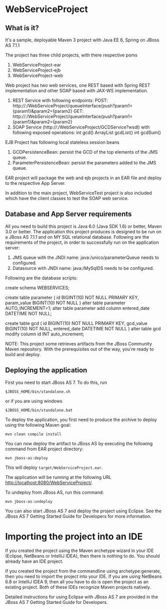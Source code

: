 WebServiceProject
=================

What is it?
-----------

It's a sample, deployable Maven 3 project with Java EE 6, Spring on JBoss AS 7.1.1

The project has three child projects, with there respective poms 

1) WebServiceProject-ear
2) WebServiceProject-ejb
3) WebServiceProject-web

Web project has two web services, one REST based with Spring REST implementation and other SOAP based with JAX-WS implementation.

1) REST Service with following endpoints:
   POST: http://<hostname>:<port>/WebServiceProject/queueInterface/push?param1={param1}&param2={param2}
   GET: http://<hostname>:<port>/WebServiceProject/queueInterface/push?param1={param1}&param2={param2}
2) SOAP Service (http://<hostname>:<port>/WebServiceProject/GCDService?wsdl) with following exposed operations:
	 int gcd()
 	ArrayList<Integer> gcdList()
	 int gcdSum()

EJB Project has following local stateless session beans

1) GCDPersistenceBean: persist the GCD of the top elements of the JMS queue.
2) ParameterPersistenceBean: persist the parameters added to the JMS queue.

EAR project will package the web and ejb projects in an EAR file and deploy to the respective App Server.

In addition to the main project, WebServiceTest project is also included which have the client classes to test the SOAP web service.

Database and App Server requirements
----------------------------------------------

All you need to build this project is Java 6.0 (Java SDK 1.6) or better, Maven 3.0 or better.
The application this project produces is designed to be run on a JBoss AS 7.1.1 and on MY SQL relational database.
Following are the requirements of the project, in order to successfully run on the application server:

1) JMS queue with the JNDI name: java:/unico/parameterQueue needs to configured.
2) Datasource with JNDI name: java:/MySqlDS needs to be configured.

Following are the database scripts:

create schema WEBSERVICES;

create table parameter (
id BIGINT(10) NOT NULL PRIMARY KEY,
param_value BIGINT(10) NOT NULL
)
alter table parameter AUTO_INCREMENT=1;
alter table parameter add column entered_date DATETIME NOT NULL;

create table gcd (
id BIGINT(10) NOT NULL PRIMARY KEY,
gcd_value BIGINT(10) NOT NULL,
entered_date DATETIME NOT NULL
)
alter table gcd modify column id INT auto_increment;

 
NOTE:
This project some retrieves artifacts from the JBoss Community Maven repository.
With the prerequisites out of the way, you're ready to build and deploy.

Deploying the application
-------------------------
 
First you need to start JBoss AS 7. To do this, run
  
    $JBOSS_HOME/bin/standalone.sh
  
or if you are using windows
 
    $JBOSS_HOME/bin/standalone.bat

To deploy the application, you first need to produce the archive to deploy using
the following Maven goal:

    mvn clean compile install

You can now deploy the artifact to JBoss AS by executing the following command from EAR project directory:

    mvn jboss-as:deploy

This will deploy `target/WebServiceProject.ear`.
 
The application will be running at the following URL <http://localhost:8080/WebServiceProject/>.

To undeploy from JBoss AS, run this command:

    mvn jboss-as:undeploy

You can also start JBoss AS 7 and deploy the project using Eclipse. See the JBoss AS 7
Getting Started Guide for Developers for more information.
 
Importing the project into an IDE
=================================

If you created the project using the Maven archetype wizard in your IDE
(Eclipse, NetBeans or IntelliJ IDEA), then there is nothing to do. You should
already have an IDE project.

If you created the project from the commandline using archetype:generate, then
you need to import the project into your IDE. If you are using NetBeans 6.8 or
IntelliJ IDEA 9, then all you have to do is open the project as an existing
project. Both of these IDEs recognize Maven projects natively.
 
Detailed instructions for using Eclipse with JBoss AS 7 are provided in the 
JBoss AS 7 Getting Started Guide for Developers.

